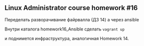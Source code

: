 ## Linux Administrator course homework #16

Переделать разворачивание файрвалла (ДЗ 14) а через ansible

Внутри каталога homework16_Ansible сделать `vagrant up` 

и поднимется инфраструктура, аналогичная Homework 14.
